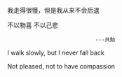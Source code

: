 我走得很慢，但是我从来不会后退

不以物喜 不以己悲

                                ---共勉


I walk slowly, but I never fall back

Not pleased, not to have compassion
